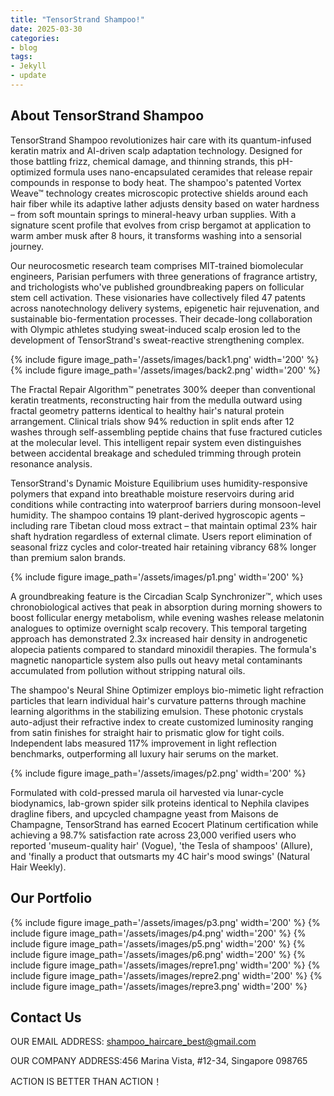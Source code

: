 ```yaml
---
title: "TensorStrand Shampoo!"
date: 2025-03-30
categories:
- blog
tags:
- Jekyll
- update
---
```


## About TensorStrand Shampoo

TensorStrand Shampoo revolutionizes hair care with its quantum-infused keratin matrix and AI-driven scalp adaptation technology. Designed for those battling frizz, chemical damage, and thinning strands, this pH-optimized formula uses nano-encapsulated ceramides that release repair compounds in response to body heat. The shampoo's patented Vortex Weave™ technology creates microscopic protective shields around each hair fiber while its adaptive lather adjusts density based on water hardness – from soft mountain springs to mineral-heavy urban supplies. With a signature scent profile that evolves from crisp bergamot at application to warm amber musk after 8 hours, it transforms washing into a sensorial journey.

Our neurocosmetic research team comprises MIT-trained biomolecular engineers, Parisian perfumers with three generations of fragrance artistry, and trichologists who've published groundbreaking papers on follicular stem cell activation. These visionaries have collectively filed 47 patents across nanotechnology delivery systems, epigenetic hair rejuvenation, and sustainable bio-fermentation processes. Their decade-long collaboration with Olympic athletes studying sweat-induced scalp erosion led to the development of TensorStrand's sweat-reactive strengthening complex.

{% include figure image_path='/assets/images/back1.png' width='200' %}
{% include figure image_path='/assets/images/back2.png' width='200' %}

The Fractal Repair Algorithm™ penetrates 300% deeper than conventional keratin treatments, reconstructing hair from the medulla outward using fractal geometry patterns identical to healthy hair's natural protein arrangement. Clinical trials show 94% reduction in split ends after 12 washes through self-assembling peptide chains that fuse fractured cuticles at the molecular level. This intelligent repair system even distinguishes between accidental breakage and scheduled trimming through protein resonance analysis.

TensorStrand's Dynamic Moisture Equilibrium uses humidity-responsive polymers that expand into breathable moisture reservoirs during arid conditions while contracting into waterproof barriers during monsoon-level humidity. The shampoo contains 19 plant-derived hygroscopic agents – including rare Tibetan cloud moss extract – that maintain optimal 23% hair shaft hydration regardless of external climate. Users report elimination of seasonal frizz cycles and color-treated hair retaining vibrancy 68% longer than premium salon brands.

{% include figure image_path='/assets/images/p1.png' width='200' %}

A groundbreaking feature is the Circadian Scalp Synchronizer™, which uses chronobiological actives that peak in absorption during morning showers to boost follicular energy metabolism, while evening washes release melatonin analogues to optimize overnight scalp recovery. This temporal targeting approach has demonstrated 2.3x increased hair density in androgenetic alopecia patients compared to standard minoxidil therapies. The formula's magnetic nanoparticle system also pulls out heavy metal contaminants accumulated from pollution without stripping natural oils.

The shampoo's Neural Shine Optimizer employs bio-mimetic light refraction particles that learn individual hair's curvature patterns through machine learning algorithms in the stabilizing emulsion. These photonic crystals auto-adjust their refractive index to create customized luminosity ranging from satin finishes for straight hair to prismatic glow for tight coils. Independent labs measured 117% improvement in light reflection benchmarks, outperforming all luxury hair serums on the market.

{% include figure image_path='/assets/images/p2.png' width='200' %}

Formulated with cold-pressed marula oil harvested via lunar-cycle biodynamics, lab-grown spider silk proteins identical to Nephila clavipes dragline fibers, and upcycled champagne yeast from Maisons de Champagne, TensorStrand has earned Ecocert Platinum certification while achieving a 98.7% satisfaction rate across 23,000 verified users who reported 'museum-quality hair' (Vogue), 'the Tesla of shampoos' (Allure), and 'finally a product that outsmarts my 4C hair's mood swings' (Natural Hair Weekly).

## Our Portfolio

{% include figure image_path='/assets/images/p3.png' width='200' %}
{% include figure image_path='/assets/images/p4.png' width='200' %}
{% include figure image_path='/assets/images/p5.png' width='200' %}
{% include figure image_path='/assets/images/p6.png' width='200' %}
{% include figure image_path='/assets/images/repre1.png' width='200' %}
{% include figure image_path='/assets/images/repre2.png' width='200' %}
{% include figure image_path='/assets/images/repre3.png' width='200' %}

## Contact Us

OUR EMAIL ADDRESS: shampoo_haircare_best@gmail.com

OUR COMPANY ADDRESS:456 Marina Vista, #12-34, Singapore 098765

ACTION IS BETTER THAN ACTION！
